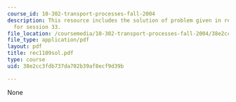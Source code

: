 ```yaml
---
course_id: 10-302-transport-processes-fall-2004
description: This resource includes the solution of problem given in recitation problem
  for session 33.
file_location: /coursemedia/10-302-transport-processes-fall-2004/38e2cc3fdb737da702b39af8ecf9d39b_rec1109sol.pdf
file_type: application/pdf
layout: pdf
title: rec1109sol.pdf
type: course
uid: 38e2cc3fdb737da702b39af8ecf9d39b

---
```

None
